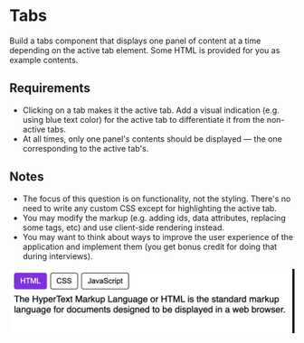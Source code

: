 # Tabs

Build a tabs component that displays one panel of content at a time depending on the active tab element. Some HTML is provided for you as example contents.

## Requirements

- Clicking on a tab makes it the active tab. Add a visual indication (e.g. using blue text color) for the active tab to differentiate it from the non-active tabs.
- At all times, only one panel's contents should be displayed — the one corresponding to the active tab's.

## Notes

- The focus of this question is on functionality, not the styling. There's no need to write any custom CSS except for highlighting the active tab.
- You may modify the markup (e.g. adding ids, data attributes, replacing some tags, etc) and use client-side rendering instead.
- You may want to think about ways to improve the user experience of the application and implement them (you get bonus credit for doing that during interviews).

![tabs result](../../assets/images/tabs-result.png)
